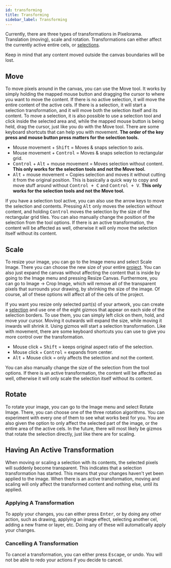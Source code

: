 ```yaml
---
id: transforming
title: Transforming
sidebar_label: Transforming
---
```


Currently, there are three types of transformations in Pixelorama. Translation (moving), scale and rotation. Transformations can either affect the currently active entire cels, or [selections](selecting).

Keep in mind that any content moved outside the canvas boundaries will be lost.

## Move
To move pixels around in the canvas, you can use the Move tool. It works by simply holding the mapped mouse button and dragging the cursor to where you want to move the content. If there is no active selection, it will move the entire content of the active cels. If there is a selection, it will start a selection transformation, and it will move both the selection itself and its content. To move a selection, it is also possible to use a selection tool and click inside the selected area and, while the mapped mouse button is being held, drag the cursor, just like you do with the Move tool. There are some keyboard shortcuts that can help you with movement. **The order of the key press and mouse button press matters for the selection tools.**

- Mouse movement + <kbd>Shift</kbd> = Moves & snaps selection to axis.
- Mouse movement + <kbd>Control</kbd> = Moves & snaps selection to rectangular grid.
- <kbd>Control</kbd> + <kbd>Alt</kbd> + mouse movement = Moves selection without content. **This only works for the selection tools and not the Move tool.**
- <kbd>Alt</kbd> + mouse movement = Copies selection and moves it without cutting it from the original position. This is basically a quick way to copy and move stuff around without <kbd>Control + C</kbd> and <kbd>Control + V</kbd>. **This only works for the selection tools and not the Move tool.**

If you have a selection tool active, you can also use the arrow keys to move the selection and contents. Pressing <kbd>Alt</kbd> only moves the selection without content, and holding <kbd>Control</kbd> moves the selection by the size of the rectangular grid tiles. You can also manually change the position of the selection from the tool options. If there is an active transformation, the content will be affected as well, otherwise it will only move the selection itself without its content.

## Scale
To resize your image, you can go to the Image menu and select Scale Image. There you can choose the new size of your entire [project](project). You can also just expand the canvas without affecting the content that is inside by going to the Image menu and pressing Resize Canvas. Furthermore, you can go to Image -> Crop Image, which will remove all of the transparent pixels that surrounds your drawing, by shrinking the size of the image. Of course, all of these options will affect all of the cels of the project.

If you want you resize only selected part(s) of your artwork, you can create a [selection](selecting) and use one of the eight gizmos that appear on each side of the selection borders. To use them, you can simply left click on them, hold, and move your cursor. Moving it outwards will expand the size, while moving it inwards will shrink it. Using gizmos will start a selection transformation. Like with movement, there are some keyboard shortcuts you can use to give you more control over the transformation.

- Mouse click + <kbd>Shift</kbd> = keeps original aspect ratio of the selection.
- Mouse click + <kbd>Control</kbd> = expands from center.
- <kbd>Alt</kbd> + Mouse click = only affects the selection and not the content.

You can also manually change the size of the selection from the tool options. If there is an active transformation, the content will be affected as well, otherwise it will only scale the selection itself without its content.

## Rotate
To rotate your image, you can go to the Image menu and select Rotate Image. There, you can choose one of the three rotation algorithms. You can experiment with every one of them to see what works best for you. You are also given the option to only affect the selected part of the image, or the entire area of the active cels. In the future, there will most likely be gizmos that rotate the selection directly, just like there are for scaling.

## Having An Active Transformation
When moving or scaling a selection with its contents, the selected pixels will suddenly become transparent. This indicates that a selection transformation has started. This means that your changes haven't yet been applied to the image. When there is an active transformation, moving and scaling will only affect the transformed content and nothing else, until its applied.

### Applying A Transformation
To apply your changes, you can either press <kbd>Enter</kbd>, or by doing any other action, such as drawing, applying an image effect, selecting another cel, adding a new frame or layer, etc. Doing any of these will automatically apply your changes.

### Cancelling A Transformation
To cancel a transformation, you can either press <kbd>Escape</kbd>, or undo. You will not be able to redo your actions if you decide to cancel.
